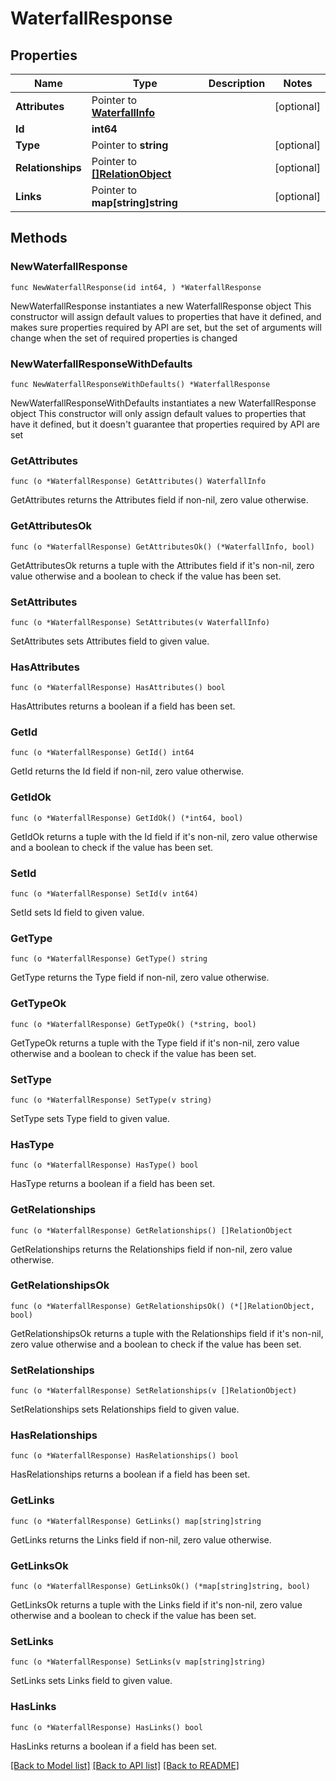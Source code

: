# WaterfallResponse

## Properties

Name | Type | Description | Notes
------------ | ------------- | ------------- | -------------
**Attributes** | Pointer to [**WaterfallInfo**](WaterfallInfo.md) |  | [optional] 
**Id** | **int64** |  | 
**Type** | Pointer to **string** |  | [optional] 
**Relationships** | Pointer to [**[]RelationObject**](RelationObject.md) |  | [optional] 
**Links** | Pointer to **map[string]string** |  | [optional] 

## Methods

### NewWaterfallResponse

`func NewWaterfallResponse(id int64, ) *WaterfallResponse`

NewWaterfallResponse instantiates a new WaterfallResponse object
This constructor will assign default values to properties that have it defined,
and makes sure properties required by API are set, but the set of arguments
will change when the set of required properties is changed

### NewWaterfallResponseWithDefaults

`func NewWaterfallResponseWithDefaults() *WaterfallResponse`

NewWaterfallResponseWithDefaults instantiates a new WaterfallResponse object
This constructor will only assign default values to properties that have it defined,
but it doesn't guarantee that properties required by API are set

### GetAttributes

`func (o *WaterfallResponse) GetAttributes() WaterfallInfo`

GetAttributes returns the Attributes field if non-nil, zero value otherwise.

### GetAttributesOk

`func (o *WaterfallResponse) GetAttributesOk() (*WaterfallInfo, bool)`

GetAttributesOk returns a tuple with the Attributes field if it's non-nil, zero value otherwise
and a boolean to check if the value has been set.

### SetAttributes

`func (o *WaterfallResponse) SetAttributes(v WaterfallInfo)`

SetAttributes sets Attributes field to given value.

### HasAttributes

`func (o *WaterfallResponse) HasAttributes() bool`

HasAttributes returns a boolean if a field has been set.

### GetId

`func (o *WaterfallResponse) GetId() int64`

GetId returns the Id field if non-nil, zero value otherwise.

### GetIdOk

`func (o *WaterfallResponse) GetIdOk() (*int64, bool)`

GetIdOk returns a tuple with the Id field if it's non-nil, zero value otherwise
and a boolean to check if the value has been set.

### SetId

`func (o *WaterfallResponse) SetId(v int64)`

SetId sets Id field to given value.


### GetType

`func (o *WaterfallResponse) GetType() string`

GetType returns the Type field if non-nil, zero value otherwise.

### GetTypeOk

`func (o *WaterfallResponse) GetTypeOk() (*string, bool)`

GetTypeOk returns a tuple with the Type field if it's non-nil, zero value otherwise
and a boolean to check if the value has been set.

### SetType

`func (o *WaterfallResponse) SetType(v string)`

SetType sets Type field to given value.

### HasType

`func (o *WaterfallResponse) HasType() bool`

HasType returns a boolean if a field has been set.

### GetRelationships

`func (o *WaterfallResponse) GetRelationships() []RelationObject`

GetRelationships returns the Relationships field if non-nil, zero value otherwise.

### GetRelationshipsOk

`func (o *WaterfallResponse) GetRelationshipsOk() (*[]RelationObject, bool)`

GetRelationshipsOk returns a tuple with the Relationships field if it's non-nil, zero value otherwise
and a boolean to check if the value has been set.

### SetRelationships

`func (o *WaterfallResponse) SetRelationships(v []RelationObject)`

SetRelationships sets Relationships field to given value.

### HasRelationships

`func (o *WaterfallResponse) HasRelationships() bool`

HasRelationships returns a boolean if a field has been set.

### GetLinks

`func (o *WaterfallResponse) GetLinks() map[string]string`

GetLinks returns the Links field if non-nil, zero value otherwise.

### GetLinksOk

`func (o *WaterfallResponse) GetLinksOk() (*map[string]string, bool)`

GetLinksOk returns a tuple with the Links field if it's non-nil, zero value otherwise
and a boolean to check if the value has been set.

### SetLinks

`func (o *WaterfallResponse) SetLinks(v map[string]string)`

SetLinks sets Links field to given value.

### HasLinks

`func (o *WaterfallResponse) HasLinks() bool`

HasLinks returns a boolean if a field has been set.


[[Back to Model list]](../README.md#documentation-for-models) [[Back to API list]](../README.md#documentation-for-api-endpoints) [[Back to README]](../README.md)


